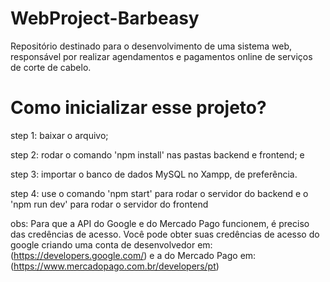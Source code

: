 # WebProject-Barbeasy
Repositório destinado para o desenvolvimento de uma sistema web, responsável por realizar agendamentos e pagamentos online de serviços de corte de cabelo.

# Como inicializar esse projeto?

step 1: baixar o arquivo;

step 2: rodar o comando 'npm install' nas pastas backend e frontend; e

step 3: importar o banco de dados MySQL no Xampp, de preferência.

step 4: use o comando 'npm start' para rodar o servidor do backend e o 'npm run dev' para rodar o servidor do frontend

obs: Para que a API do Google e do Mercado Pago funcionem, é preciso das credências de acesso. Você pode obter suas credências de acesso do google criando uma conta de desenvolvedor em: (https://developers.google.com/) e a do Mercado Pago em: (https://www.mercadopago.com.br/developers/pt)